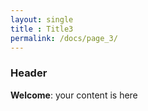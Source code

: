 ```yaml
---
layout: single
title : Title3
permalink: /docs/page_3/
---
```


### Header
**Welcome**: your content is here
